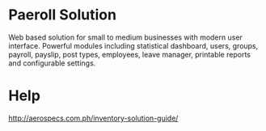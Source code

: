 # Paeroll Solution

Web based solution for small to medium businesses with modern user interface. 
Powerful modules including statistical dashboard, users, groups, payroll, payslip, post types, employees, leave manager, printable reports and configurable settings.

# Help
http://aerospecs.com.ph/inventory-solution-guide/
